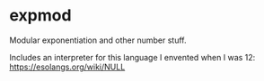 # expmod
Modular exponentiation and other number stuff.

Includes an interpreter for this language I envented when I was 12:
https://esolangs.org/wiki/NULL
